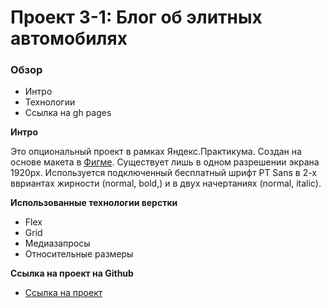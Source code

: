 # Проект 3-1: Блог об элитных автомобилях

### Обзор
* Интро
* Технологии
* Ccылка на gh pages

**Интро**

Это опциональный проект в рамках Яндекс.Практикума.
Создан на основе макета в [Фигме](https://www.figma.com/file/zpEryUaC1ranXzf9jAsK2c/Premium-Car-Blog-Template?node-id=0%3A1). Существует лишь в одном разрешении экрана 1920px. Используется подключенный бесплатный шрифт PT Sans в 2-х ввриантах жирности (normal, bold,) и в двух начертаниях (normal, italic).

**Использованные технологии верстки**

* Flex
* Grid
* Медиазапросы
* Относительные размеры

**Ссылка на проект на Github**


* [Ссылка на проект](https://marionik.github.io/premium-car-blog/)
